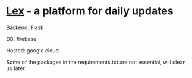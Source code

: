 # [Lex](https://getlex-5b86d.appspot.com/create) - a platform for daily updates
Backend: Flask

DB: firebase

Hosted: google cloud

Some of the packages in the requirements.txt are not essential, will clean up later.
